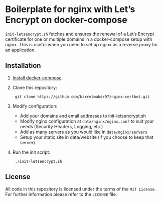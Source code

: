 # Boilerplate for nginx with Let’s Encrypt on docker-compose

`init-letsencrypt.sh` fetches and ensures the renewal of a Let’s
Encrypt certificate for one or multiple domains in a docker-compose
setup with nginx.
This is useful when you need to set up nginx as a reverse proxy for an
application.

## Installation
1. [Install docker-compose](https://docs.docker.com/compose/install/#install-compose).

2. Clone this repository:

        git clone https://github.com/barrelmaker97/nginx-certbot.git

3. Modify configuration:
    - Add your domains and email addresses to init-letsencrypt.sh
    - Modify nginx configuration at `data/nginx/nginx.conf` to suit your needs (Security Headers, Logging, etc.)
    - Add as many servers as you would like in `data/nginx/servers`
    - Setup your static site in data/website (if you choose to keep that server)

4. Run the init script:

        ./init-letsencrypt.sh

## License
All code in this repository is licensed under the terms of the `MIT License`. For further information please refer to the `LICENSE` file.
